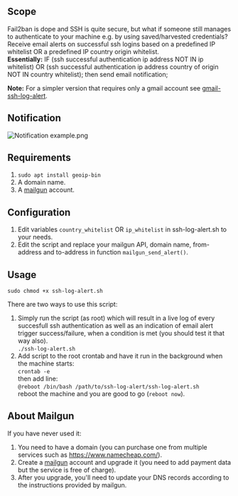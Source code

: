 ## Scope
Fail2ban is dope and SSH is quite secure, but what if someone still manages to authenticate to your machine e.g. by using saved/harvested credentials? Receive email alerts on successful ssh logins based on a predefined IP whitelist OR a predefined IP country origin whitelist.  
**Essentially:** IF (ssh successful authentication ip address NOT IN ip whitelist) OR (ssh successful authentication ip address country of origin NOT IN country whitelist); then send email notification;  
  
**Note:** For a simpler version that requires only a gmail account see [gmail-ssh-log-alert](https://github.com/t3l3machus/gmail-ssh-log-alert).

## Notification
![Notification example.png](https://i.ibb.co/550xtBv/logalert.png)

## Requirements
1. `sudo apt install geoip-bin`
2. A domain name.
3. A [mailgun](https://www.mailgun.com) account.

## Configuration
1. Edit variables `country_whitelist` OR `ip_whitelist` in ssh-log-alert.sh to your needs.
2. Edit the script and replace your mailgun API, domain name, from-address and to-address in function `mailgun_send_alert()`.

## Usage
`sudo chmod +x ssh-log-alert.sh`  

There are two ways to use this script:
1. Simply run the script (as root) which will result in a live log of every succesfull ssh authentication as well as an indication of email alert trigger success/failure, when a condition is met (you should test it that way also).  
`./ssh-log-alert.sh`
2. Add script to the root crontab and have it run in the background when the machine starts:  
`crontab -e`  
then add line:  
`@reboot /bin/bash /path/to/ssh-log-alert/ssh-log-alert.sh`  
reboot the machine and you are good to go (`reboot now`).

## About Mailgun
If you have never used it:
1. You need to have a domain (you can purchase one from multiple services such as https://www.namecheap.com/).
2. Create a [mailgun](https://www.mailgun.com) account and upgrade it (you need to add payment data but the service is free of charge).
2. After you upgrade, you'll need to update your DNS records according to the instructions provided by mailgun.
